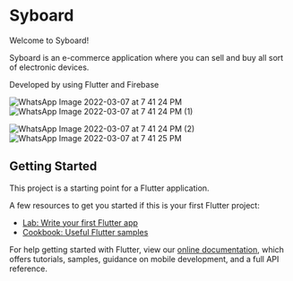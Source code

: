 # Syboard

Welcome to Syboard!

Syboard is an e-commerce application where you can sell and buy all sort of electronic devices.

Developed by using Flutter and Firebase

![WhatsApp Image 2022-03-07 at 7 41 24 PM](https://user-images.githubusercontent.com/89805772/157082176-9f0ada13-d290-45f2-b6a0-125e2fdcf7cc.jpeg) ![WhatsApp Image 2022-03-07 at 7 41 24 PM (1)](https://user-images.githubusercontent.com/89805772/157082182-4158261e-b3bd-4037-828c-dd97e95db24c.jpeg)

![WhatsApp Image 2022-03-07 at 7 41 24 PM (2)](https://user-images.githubusercontent.com/89805772/157082187-5decbca3-b5be-4003-a53e-ee64db6f23f1.jpeg) ![WhatsApp Image 2022-03-07 at 7 41 25 PM](https://user-images.githubusercontent.com/89805772/157082193-739fc941-7b6e-40fa-bb96-f75a6e5a1760.jpeg)

## Getting Started

This project is a starting point for a Flutter application.

A few resources to get you started if this is your first Flutter project:

- [Lab: Write your first Flutter app](https://flutter.dev/docs/get-started/codelab)
- [Cookbook: Useful Flutter samples](https://flutter.dev/docs/cookbook)

For help getting started with Flutter, view our
[online documentation](https://flutter.dev/docs), which offers tutorials,
samples, guidance on mobile development, and a full API reference.
